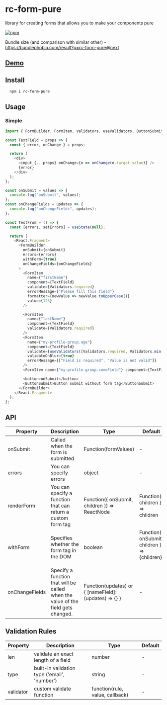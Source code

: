 # rc-form-pure

library for creating forms that allows you to make your components pure

[![npm](https://img.shields.io/npm/v/rc-form-pure.svg?style=flat-square)](https://www.npmjs.com/package/rc-form-pure)

Bundle size (and comparison with similar other) - https://bundlephobia.com/result?p=rc-form-pure@next

## [Demo](https://codesandbox.io/s/wonderful-cloud-l1utr)

## Install

```
  npm i rc-form-pure
```

## Usage

### Simple

```js
import { FormBuilder, FormItem, Validators, useValidators, ButtonSubmit } from 'rc-form-pure';

const TextField = props => {
  const { error, onChange } = props;

  return (
    <div>
      <input {...props} onChange={e => onChange(e.target.value)} />
      {error}
    </div>
  );
};

const onSubmit = values => {
  console.log("onSubmit", values);
};
const onChangeFields = updates => {
  console.log("onChangeFields", updates);
};

const TestFrom = () => {
  const [errors, setErrors] = useState(null);

  return (
    <React.Fragment>
      <FormBuilder
        onSubmit={onSubmit}
        errors={errors}
        withForm={true}
        onChangeFields={onChangeFields}
      >
        <FormItem
          name={"firstName"}
          component={TextField}
          validate={Validators.required}
          errorMessage={"Please fill this field"}
          formatter={newValue => newValue.toUpperCase()}
          value={123}
        />

        <FormItem
          name={"lastName"}
          component={TextField}
          validate={Validators.required}
        />
        <FormItem
          name={"my-profile-group.age"}
          component={TextField}
          validate={useValidators([Validators.required, Validators.min(18)])}
          validateOnBlur={true}
          errorMessage={["Field is required", "Value is not valid"]}
        />
        <FormItem name={"my-profile-group.someField"} component={TextField} />

        <button>onSubmit</button>
        <ButtonSubmit>Button submit without form tag</ButtonSubmit>
      </FormBuilder>
    </React.Fragment>
  );
};
```

## API

| Property       | Description                                                                      | Type                                                  | Default                                                                         |
| -------------- | -------------------------------------------------------------------------------- | ----------------------------------------------------- | ------------------------------------------------------------------------------- |
| onSubmit       | Called when the form is submitted                                                | Function(formValues)                                  | -                                                                               |
| errors         | You can specify errors                                                           | object                                                | -                                                                               |
| renderForm     | You can specify a function that can return a custom form tag                     | Function({ onSubmit, children }) => ReactNode         | Function({ children }) => children                                              |
| withForm       | Specifies whether the form tag in the DOM                                        | boolean                                               | Function({ onSubmit, children }) => <form onSubmit={onSubmit}>{children}</form> |
| onChangeFields | Specify a function that will be called when the value of the field gets changed. | Function(updates) or { [nameField]: (updates) => {} } | -                                                                               |

## Validation Rules

| Property  | Description                                  | Type                            | Default |
| --------- | -------------------------------------------- | ------------------------------- | ------- |
| len       | validate an exact length of a field          | number                          | -       |
| type      | built-in validation type ('email', 'number') | string                          | -       |
| validator | custom validate function                     | function(rule, value, callback) | -       |
